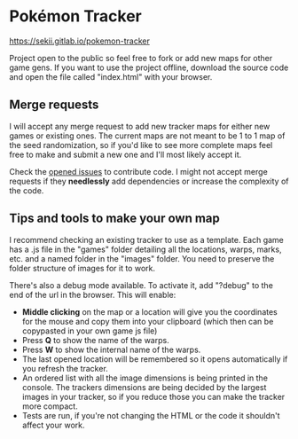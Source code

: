# Pokémon Tracker
https://sekii.gitlab.io/pokemon-tracker

Project open to the public so feel free to fork or add new maps for other game gens. If you want to use the project offline, download the source code and open the file called "index.html" with your browser.

## Merge requests
I will accept any merge request to add new tracker maps for either new games or existing ones. The current maps are not meant to be 1 to 1 map of the seed randomization, so if you'd like to see more complete maps feel free to make and submit a new one and I'll most likely accept it.

Check the [opened issues](https://gitlab.com/Sekii/pokemon-tracker/-/issues) to contribute code. I might not accept merge requests if they **needlessly** add dependencies or increase the complexity of the code.

## Tips and tools to make your own map
I recommend checking an existing tracker to use as a template. Each game has a .js file in the "games" folder detailing all the locations, warps, marks, etc. and a named folder in the "images" folder. You need to preserve the folder structure of images for it to work.

There's also a debug mode available. To activate it, add "?debug" to the end of the url in the browser. This will enable:
- **Middle clicking** on the map or a location will give you the coordinates for the mouse and copy them into your clipboard (which then can be copypasted in your own game js file)
- Press **Q** to show the name of the warps.
- Press **W** to show the internal name of the warps.
- The last opened location will be remembered so it opens automatically if you refresh the tracker.
- An ordered list with all the image dimensions is being printed in the console. The trackers dimensions are being decided by the largest images in your tracker, so if you reduce those you can make the tracker more compact.
- Tests are run, if you're not changing the HTML or the code it shouldn't affect your work.